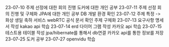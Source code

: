 23-07-10
주제 선정에 대한 회의 진행
도커에 대한 개인 공부
23-07-11
주제 선정 회의 진행 및 구체화
JPA에 대한 개인 공부
DB 개발 환경 확인
23-07-12
주제 특정 -> 화상 생일 축하 서비스
webRTC 공식 문서 확인
주제 구체화
23-07-13
요구사항 명세서 작성
kakao api 학습
23-07-14
erd 다이어 그램 작성
카카오 api 학습
23-07-15
테스트용 테이블 작성
jpa/hibernate를 통해서 db연결
카카오 api를 통한 정보를 저장
23-07-25
도커 공부
23-07-27
openvidu 학습
